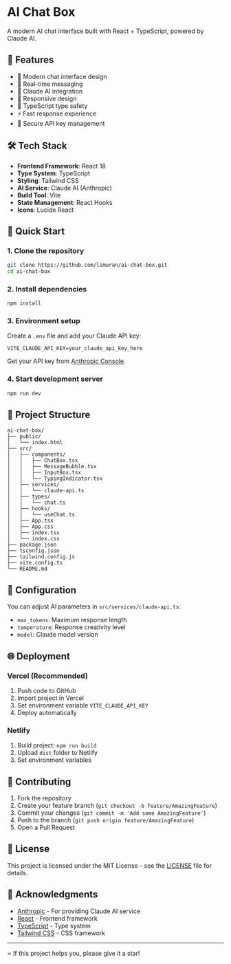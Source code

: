 # AI Chat Box

A modern AI chat interface built with React + TypeScript, powered by Claude AI.

## 🚀 Features

- 🎨 Modern chat interface design
- 💬 Real-time messaging
- 🤖 Claude AI integration
- 📱 Responsive design
- 🎯 TypeScript type safety
- ⚡ Fast response experience
- 🔐 Secure API key management

## 🛠️ Tech Stack

- **Frontend Framework**: React 18
- **Type System**: TypeScript
- **Styling**: Tailwind CSS
- **AI Service**: Claude AI (Anthropic)
- **Build Tool**: Vite
- **State Management**: React Hooks
- **Icons**: Lucide React

## 🚀 Quick Start

### 1. Clone the repository

```bash
git clone https://github.com/limuran/ai-chat-box.git
cd ai-chat-box
```

### 2. Install dependencies

```bash
npm install
```

### 3. Environment setup

Create a `.env` file and add your Claude API key:

```env
VITE_CLAUDE_API_KEY=your_claude_api_key_here
```

Get your API key from [Anthropic Console](https://console.anthropic.com/).

### 4. Start development server

```bash
npm run dev
```

## 📁 Project Structure

```
ai-chat-box/
├── public/
│   └── index.html
├── src/
│   ├── components/
│   │   ├── ChatBox.tsx
│   │   ├── MessageBubble.tsx
│   │   ├── InputBox.tsx
│   │   └── TypingIndicator.tsx
│   ├── services/
│   │   └── claude-api.ts
│   ├── types/
│   │   └── chat.ts
│   ├── hooks/
│   │   └── useChat.ts
│   ├── App.tsx
│   ├── App.css
│   ├── index.tsx
│   └── index.css
├── package.json
├── tsconfig.json
├── tailwind.config.js
├── vite.config.ts
└── README.md
```

## 🔧 Configuration

You can adjust AI parameters in `src/services/claude-api.ts`:

- `max_tokens`: Maximum response length
- `temperature`: Response creativity level
- `model`: Claude model version

## 🌐 Deployment

### Vercel (Recommended)
1. Push code to GitHub
2. Import project in Vercel
3. Set environment variable `VITE_CLAUDE_API_KEY`
4. Deploy automatically

### Netlify
1. Build project: `npm run build`
2. Upload `dist` folder to Netlify
3. Set environment variables

## 🤝 Contributing

1. Fork the repository
2. Create your feature branch (`git checkout -b feature/AmazingFeature`)
3. Commit your changes (`git commit -m 'Add some AmazingFeature'`)
4. Push to the branch (`git push origin feature/AmazingFeature`)
5. Open a Pull Request

## 📄 License

This project is licensed under the MIT License - see the [LICENSE](LICENSE) file for details.

## 🙏 Acknowledgments

- [Anthropic](https://www.anthropic.com/) - For providing Claude AI service
- [React](https://reactjs.org/) - Frontend framework
- [TypeScript](https://www.typescriptlang.org/) - Type system
- [Tailwind CSS](https://tailwindcss.com/) - CSS framework

---

⭐ If this project helps you, please give it a star!
